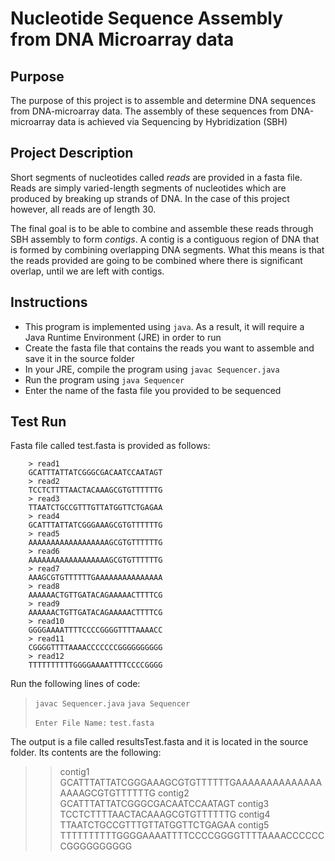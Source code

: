 
# Nucleotide Sequence Assembly from DNA Microarray data

## Purpose

The purpose of this project is to assemble and determine DNA sequences from 
DNA-microarray data.
The assembly of these sequences from DNA-microarray data is achieved via
Sequencing by Hybridization (SBH)

## Project Description

Short segments of nucleotides called _reads_ are provided in a fasta file.
Reads are simply varied-length segments of nucleotides which are produced
by breaking up strands of DNA. In the case of this project however, all
reads are of length 30. 

The final goal is to be able to combine and assemble these reads through 
SBH assembly to form _contigs_. A contig is a contiguous region of DNA that is formed
by combining overlapping DNA segments.
What this means is that the reads provided are going to be combined where there 
is significant overlap, until we are left with contigs.

## Instructions

- This program is implemented using `java`. As a result, it will require a
Java Runtime Environment (JRE) in order to run
- Create the fasta file that contains the reads you want to assemble and
save it in the source folder
- In your JRE, compile the program using `javac Sequencer.java`
- Run the program using `java Sequencer`
- Enter the name of the fasta file you provided to be sequenced

## Test Run

Fasta file called test.fasta is provided as follows:
```
    > read1
    GCATTTATTATCGGGCGACAATCCAATAGT
    > read2
    TCCTCTTTTAACTACAAAGCGTGTTTTTTG
    > read3
    TTAATCTGCCGTTTGTTATGGTTCTGAGAA
    > read4
    GCATTTATTATCGGGAAAGCGTGTTTTTTG
    > read5
    AAAAAAAAAAAAAAAAAAGCGTGTTTTTTG
    > read6
    AAAAAAAAAAAAAAAAAAGCGTGTTTTTTG
    > read7
    AAAGCGTGTTTTTTGAAAAAAAAAAAAAAA
    > read8
    AAAAAACTGTTGATACAGAAAAACTTTTCG
    > read9
    AAAAAACTGTTGATACAGAAAAACTTTTCG
    > read10
    GGGGAAAATTTTCCCCGGGGTTTTAAAACC
    > read11
    CGGGGTTTTAAAACCCCCCCGGGGGGGGGG
    > read12
    TTTTTTTTTTGGGGAAAATTTTCCCCGGGG
```

Run the following lines of code:
 
 > `javac Sequencer.java`
 > `java Sequencer`
 >
 > `Enter File Name:`
 > `test.fasta`

The output is a file called resultsTest.fasta and it is located in the source folder.
Its contents are the following:
 > > contig1
 > GCATTTATTATCGGGAAAGCGTGTTTTTTGAAAAAAAAAAAAAAAAAAGCGTGTTTTTTG
 > > contig2
 > GCATTTATTATCGGGCGACAATCCAATAGT
 > > contig3
 > TCCTCTTTTAACTACAAAGCGTGTTTTTTG
 > > contig4
 > TTAATCTGCCGTTTGTTATGGTTCTGAGAA
 > > contig5
 > TTTTTTTTTTGGGGAAAATTTTCCCCGGGGTTTTAAAACCCCCCCGGGGGGGGGG
